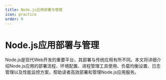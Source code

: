 ```yaml
---
title: Node.js应用部署与管理
icon: practice
order: 9
---
```


# Node.js应用部署与管理

Node.js是现代Web开发的重要平台，其部署与传统应用有所不同。本文将详细介绍Node.js应用的部署流程、环境配置、进程管理工具使用、负载均衡设置、日志管理以及性能监控方案，帮助读者高效部署和管理Node.js应用服务。
